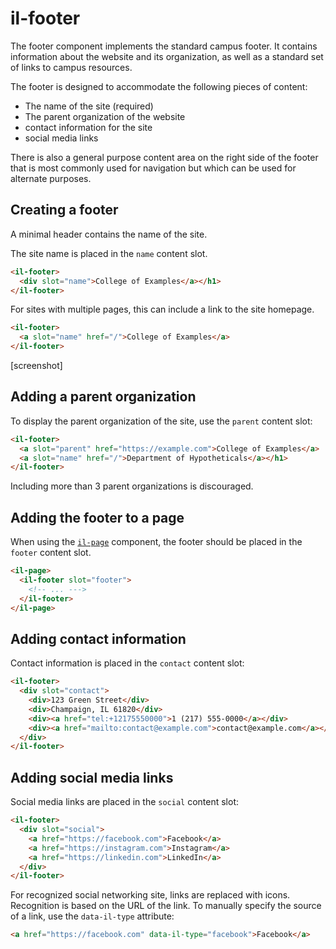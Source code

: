 # il-footer

The footer component implements the standard campus footer. It contains information about the website and its organization, as well as a standard set of links to campus resources.

The footer is designed to accommodate the following pieces of content:

* The name of the site (required)
* The parent organization of the website
* contact information for the site
* social media links

There is also a general purpose content area on the right side of the footer that is most commonly used for navigation but which can be used for alternate purposes.

## Creating a footer

A minimal header contains the name of the site. 

The site name is placed in the `name` content slot.

```html
<il-footer>
  <div slot="name">College of Examples</a></h1>
</il-footer>
```
For sites with multiple pages, this can include a link to the site homepage.

```html
<il-footer>
  <a slot="name" href="/">College of Examples</a>
</il-footer>
```

[screenshot]

## Adding a parent organization

To display the parent organization of the site, use the `parent` content slot:

```html
<il-footer>
  <a slot="parent" href="https://example.com">College of Examples</a>
  <a slot="name" href="/">Department of Hypotheticals</a></h1>
</il-footer>
```

Including more than 3 parent organizations is discouraged.

## Adding the footer to a page

When using the [`il-page`](../il-page/README.md) component, the footer should be placed in the `footer` content slot.

```html
<il-page>
  <il-footer slot="footer">
    <!-- ... --->
  </il-footer>
</il-page>
```
## Adding contact information

Contact information is placed in the `contact` content slot:

```html
<il-footer>
  <div slot="contact">
    <div>123 Green Street</div>
    <div>Champaign, IL 61820</div>
    <div><a href="tel:+12175550000">1 (217) 555-0000</a></div>
    <div><a href="mailto:contact@example.com">contact@example.com</a></div>
  </div>
</il-footer>
```

## Adding social media links

Social media links are placed in the `social` content slot:

```html
<il-footer>
  <div slot="social">
    <a href="https://facebook.com">Facebook</a>
    <a href="https://instagram.com">Instagram</a>
    <a href="https://linkedin.com">LinkedIn</a>
  </div>
</il-footer>
```

For recognized social networking site, links are replaced with icons. Recognition is based on the URL of the link. To manually specify the source of a link, use the `data-il-type` attribute:

```html
<a href="https://facebook.com" data-il-type="facebook">Facebook</a>
```

